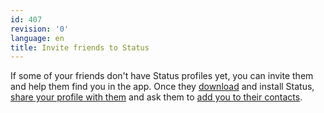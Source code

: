 ```yaml
---
id: 407
revision: '0'
language: en
title: Invite friends to Status
---
```


If some of your friends don't have Status profiles yet, you can invite them and help them find you in the app. Once they [download](./#download-status) and install Status, [share your profile with them](../your-profile-and-preferences/share-your-status-profile) and ask them to [add you to their contacts](../your-profile-and-preferences/add-a-contact-in-status).
